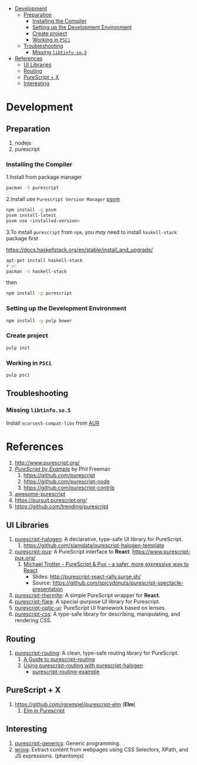 - [Development](#orge3dd945)
  - [Preparation](#orgeb43dc6)
    - [Installing the Compiler](#org5a1f421)
    - [Setting up the Development Environment](#org3ddf4e1)
    - [Create project](#orgef5e9c5)
    - [Working in `PSCi`](#org80a222b)
  - [Troubleshooting](#orgb594042)
    - [Missing `libtinfo.so.5`](#org54b817d)
- [References](#org233c78f)
  - [UI Libraries](#org3768320)
  - [Routing](#org73b651f)
  - [PureScript + X](#org4d66916)
  - [Interesting](#orgb52e94e)



<a id="orge3dd945"></a>

# Development


<a id="orgeb43dc6"></a>

## Preparation

1.  nodejs
2.  purescript


<a id="org5a1f421"></a>

### Installing the Compiler

1.Install from package manager

```bash
pacman -S purescript
```

2.Install use `Purescript Version Manager` [psvm](https://github.com/ThomasCrevoisier/psvm-js)

```bash
npm install -g psvm
psvm install-latest
psvm use <installed-version>
```

3.To install `purescript` from `npm`, you *may* need to install `haskell-stack` package first

<https://docs.haskellstack.org/en/stable/install_and_upgrade/>

```bash
apt-get install haskell-stack
# or
pacman -S haskell-stack
```

then

```bash
npm install -g purescript
```


<a id="org3ddf4e1"></a>

### Setting up the Development Environment

```bash
npm install -g pulp bower
```


<a id="orgef5e9c5"></a>

### Create project

```bash
pulp init
```


<a id="org80a222b"></a>

### Working in `PSCi`

```bash
pulp psci
```


<a id="orgb594042"></a>

## Troubleshooting


<a id="org54b817d"></a>

### Missing `libtinfo.so.5`

Install `ncurses5-compat-libs` from [AUR](https://aur.archlinux.org/packages/ncurses5-compat-libs/)


<a id="org233c78f"></a>

# References

1.  <http://www.purescript.org/>
2.  [*PureScript by Example*](https://leanpub.com/purescript) by Phil Freeman
    1.  <https://github.com/purescript>
    2.  <https://github.com/purescript-node>
    3.  <https://github.com/purescript-contrib>
3.  [awesome-purescript](https://github.com/passy/awesome-purescript)
4.  <https://pursuit.purescript.org/>
5.  <https://github.com/trending/purescript>


<a id="org3768320"></a>

## UI Libraries

1.  [purescript-halogen](https://github.com/slamdata/purescript-halogen): A declarative, type-safe UI library for PureScript.
    1.  <https://github.com/slamdata/purescript-halogen-template>
2.  [purescript-pux](https://github.com/alexmingoia/purescript-pux): A PureScript interface to **React**. <https://www.purescript-pux.org/>
    1.  [Michael Trotter - PureScript & Pux &#x2013; a safer, more expressive way to React](https://www.youtube.com/watch?v=MvAiOTJNLNQ)
        -   Slides: <http://purescript-react-rally.surge.sh/>
        -   Source: <https://github.com/spicydonuts/purescript-spectacle-presentation>
3.  [purescript-thermite](https://github.com/paf31/purescript-thermite): A simple PureScript wrapper for **React**.
4.  [purescript-flare](https://github.com/sharkdp/purescript-flare): A special-purpose UI library for Purescript.
5.  [purescript-optic-ui](https://github.com/zrho/purescript-optic-ui): PureScript UI framework based on lenses.
6.  [purescript-css](https://github.com/slamdata/purescript-css): A type-safe library for describing, manipulating, and rendering CSS.


<a id="org73b651f"></a>

## Routing

1.  [purescript-routing](https://github.com/slamdata/purescript-routing): A clean, type-safe routing library for PureScript.
    1.  [A Guide to purescript-routing](https://github.com/slamdata/purescript-routing/blob/master/GUIDE.md)
    2.  [Using purescript-routing with purescript-halogen](http://www.parsonsmatt.org/2015/10/22/purescript_router.html)
        -   [purescript-routing-example](https://github.com/parsonsmatt/purescript-routing-example)


<a id="org4d66916"></a>

## PureScript + X

1.  <https://github.com/rgrempel/purescript-elm> (**Elm**)
    1.  [Elm in Purescript](https://www.youtube.com/watch?v=O_kWwaghZ9U)


<a id="orgb52e94e"></a>

## Interesting

1.  [purescript-generics](https://github.com/purescript/purescript-generics): Generic programming.
2.  [wring](https://github.com/osener/wring): Extract content from webpages using CSS Selectors, XPath, and JS expressions. (phantomjs)
